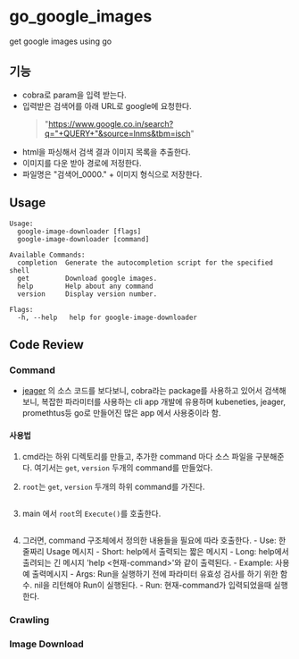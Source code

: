# go_google_images
get google images using go

## 기능
- cobra로 param을 입력 받는다.
- 입력받은 검색어를 아래 URL로 google에 요청한다.
  > "https://www.google.co.in/search?q="+QUERY+"&source=lnms&tbm=isch"
- html을 파싱해서 검색 결과 이미지 목록을 추출한다.
- 이미지를 다운 받아 경로에 저정한다.
- 파일명은 "검색어_0000." + 이미지 형식으로 저장한다.

## Usage
```
Usage:
  google-image-downloader [flags]
  google-image-downloader [command]

Available Commands:
  completion  Generate the autocompletion script for the specified shell
  get         Download google images.
  help        Help about any command
  version     Display version number.

Flags:
  -h, --help   help for google-image-downloader
```

## Code Review

### Command
- [jeager](https://github.com/jaegertracing/jaeger/blob/4fc291568d8ac59a1c67cc47ee1d91ab20dd06c4/cmd/docs/command.go#L36) 의 소스 코드를 보다보니, cobra라는 package를 사용하고 있어서 검색해보니, 복잡한 파라미터를 사용하는 cli app 개발에 유용하며 kubeneties, jeager, promethtus등 go로 만들어진 많은 app 에서 사용중이라 함.

#### 사용법
 
  1. cmd라는 하위 디렉토리를 만들고, 추가한 command 마다 소스 파일을 구분해준다. 여기서는 ```get```, ```version``` 두개의 command를 만들었다.

  2. ```root```는 ```get```, ```version``` 두개의 하위 command를 가진다.
  ```golang:cmd/root.go [27-30]

  ``` 
 
  3. main 에서 ```root```의 ```Execute()```를 호출한다.
  ```go:main.go [7-11]
  
  ```
 
  4. 그러면, command 구조체에서 정의한 내용들을 필요에 따라 호출한다.
    - Use: 한줄짜리 Usage 메시지
    - Short: help에서 출력되는 짧은 메시지
    - Long: help에서 출려되는 긴 메시지 'help <현재-command>'와 같이 출력된다.
    - Example: 사용예 출력메시지 
    - Args: Run을 실행하기 전에 파라미터 유효성 검사를 하기 위한 함수. nil을 리턴해야 Run이 실행된다.
    - Run: 현재-command가 입력되었을때 실행한다.
    
  
### Crawling

### Image Download
